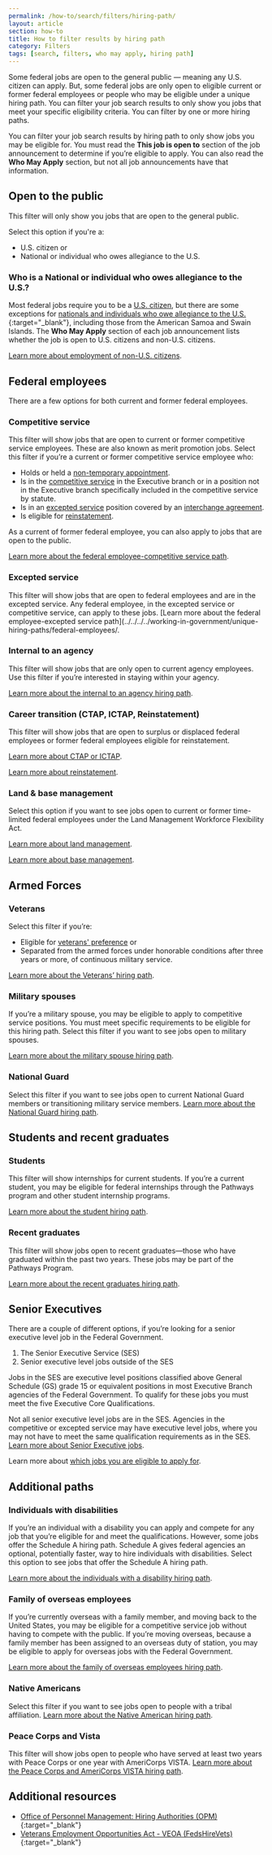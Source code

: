 ```yaml
---
permalink: /how-to/search/filters/hiring-path/
layout: article
section: how-to
title: How to filter results by hiring path
category: Filters
tags: [search, filters, who may apply, hiring path]
---
```


Some federal jobs are open to the general public — meaning any U.S. citizen can apply. But, some federal jobs are only open to eligible current or former federal employees or people who may be eligible under a unique hiring path. You can filter your job search results to only show you jobs that meet your specific eligibility criteria. You can filter by one or more hiring paths.

You can filter your job search results by hiring path to only show jobs you may be eligible for. You must read the **This job is open to** section of the job announcement to determine if you’re eligible to apply.  You can also read the **Who May Apply** section, but not all job announcements have that information.

## Open to the public

This filter will only show you jobs that are open to the general public. 

Select this option if you're a:

* U.S. citizen or
* National or individual who owes allegiance to the U.S.

### Who is a National or individual who owes allegiance to the U.S.?  

Most federal jobs require you to be a [U.S. citizen](../../../../working-in-government/us-citizens/), but there are some exceptions for [nationals and individuals who owe allegiance to the U.S.](https://www.uscis.gov/ilink/docView/SLB/HTML/SLB/0-0-0-1/0-0-0-29/0-0-0-9696.html){:target="_blank"}, including those from the American Samoa and Swain Islands. The **Who May Apply** section of each job announcement lists whether the job is open to U.S. citizens and non-U.S. citizens.

[Learn more about employment of non-U.S. citizens](../../../../working-in-government/non-citizens/).

## Federal employees

There are a few options for both current and former federal employees.

### Competitive service
This filter will show jobs that are open to current or former competitive service employees. These are also known as merit promotion jobs. Select this filter if you’re a current or former competitive service employee who: 

* Holds or held a [non-temporary appointment](../../../../working-in-government/appointments/).
* Is in the [competitive service](../../../../working-in-government/service/) in the Executive branch or in a position not in the Executive branch specifically included in the competitive service by statute.
* Is in an [excepted service](../../../../working-in-government/service/) position covered by an [interchange agreement](../../../../working-in-government/unique-hiring-paths/federal-employees/interchange-agreements/).
* Is eligible for [reinstatement](../../../../working-in-government/unique-hiring-paths/federal-employees/reinstatement/).

As a current of former federal employee, you can also apply to jobs that are open to the public.

[Learn more about the federal employee-competitive service path](../../../../working-in-government/unique-hiring-paths/federal-employees/).

### Excepted service
This filter will show jobs that are open to federal employees and are in the excepted service. Any federal employee, in the excepted service or competitive service, can apply to these jobs. [Learn more about the federal employee-excepted service path](../../../../working-in-government/unique-hiring-paths/federal-employees/.

### Internal to an agency

This filter will show jobs that are only open to current agency employees.  Use this filter if you’re interested in staying within your agency. 

[Learn more about the internal to an agency hiring path](../../../../working-in-government/unique-hiring-paths/federal-employees/internal/).

### Career transition (CTAP, ICTAP, Reinstatement)
This filter will show jobs that are open to surplus or displaced federal employees or former federal employees eligible for reinstatement.

[Learn more about CTAP or ICTAP](../../../../working-in-government/unique-hiring-paths/federal-employees/career-transition/).

[Learn more about reinstatement](../../../../working-in-government/unique-hiring-paths/federal-employees/reinstatement/).

### Land & base management
Select this option if you want to see jobs open to current or former time-limited federal employees under the Land Management Workforce Flexibility Act.

[Learn more about land management](../../../../working-in-government/unique-hiring-paths/federal-employees/land-management/).

[Learn more about base management](../../../../working-in-government/unique-hiring-paths/federal-employees/base-management/).

## Armed Forces
### Veterans
Select this filter if you’re:

* Eligible for [veterans' preference](../../../../working-in-government/unique-hiring-paths/veterans/preference/) or
* Separated from the armed forces under honorable conditions after three years or more, of continuous military service.

[Learn more about the Veterans’ hiring path](../../../../working-in-government/unique-hiring-paths/veterans/).

### Military spouses
If you’re a military spouse, you may be eligible to apply to competitive service positions. You must meet specific requirements to be eligible for this hiring path.  Select this filter if you want to see jobs open to military spouses.

[Learn more about the military spouse hiring path](../../../../working-in-government/unique-hiring-paths/military-spouses/).

### National Guard
Select this filter if you want to see jobs open to current National Guard members or transitioning military service members.
[Learn more about the National Guard hiring path](../../../../working-in-government/unique-hiring-paths/national-guard/).

## Students and recent graduates

### Students
This filter will show internships for current students. If you’re a current student, you may be eligible for federal internships through the Pathways program and other student internship programs. 

[Learn more about the student hiring path](../../../../working-in-government/unique-hiring-paths/students/).

### Recent graduates
This filter will show jobs open to recent graduates—those who have graduated within the past two years. These jobs may be part of the Pathways Program.

[Learn more about the recent graduates hiring path](../../../../working-in-government/unique-hiring-paths/students/).

## Senior Executives
There are a couple of different options, if you’re looking for a senior executive level job in the Federal Government.
1. The Senior Executive Service (SES)
2. Senior executive level jobs outside of the SES

Jobs in the SES are executive level positions classified above General Schedule (GS) grade 15 or equivalent positions in most Executive Branch agencies of the Federal Government. To qualify for these jobs you must meet the five Executive Core Qualifications.

Not all senior executive level jobs are in the SES.  Agencies in the competitive or excepted service may have executive level jobs, where you may not have to meet the same qualification requirements as in the SES. [Learn more about Senior Executive jobs](../../../../working-in-government/unique-hiring-paths/senior-executive-service/).

Learn more about [which jobs you are eligible to apply for](../../../../faq/application/eligibility/).

## Additional paths

### Individuals with disabilities
If you’re an individual with a disability you can apply and compete for any job that you’re eligible for and meet the qualifications.  However, some jobs offer the Schedule A hiring path.  Schedule A gives federal agencies an optional, potentially faster, way to hire individuals with disabilities. Select this option to see jobs that offer the Schedule A hiring path.

[Learn more about the individuals with a disability hiring path](../../../../working-in-government/unique-hiring-paths/individuals-with-disabilities/).

### Family of overseas employees

If you’re currently overseas with a family member, and moving back to the United States, you may be eligible for a competitive service job without having to compete with the public. If you’re moving overseas, because a family member has been assigned to an overseas duty of station, you may be eligible to apply for overseas jobs with the Federal Government.

[Learn more about the family of overseas employees hiring path](../../../../working-in-government/unique-hiring-paths/family-of-overseas-employees/).

### Native Americans
Select this filter if you want to see jobs open to people with a tribal affiliation.
[Learn more about the Native American hiring path](../../../../working-in-government/unique-hiring-paths/native-americans/).

### Peace Corps and Vista
This filter will show jobs open to people who have served at least two years with Peace Corps or one year with AmeriCorps VISTA.
[Learn more about the Peace Corps and AmeriCorps VISTA hiring path](../../../../working-in-government/unique-hiring-paths/peace-corps/).



## Additional resources

* [Office of Personnel Management: Hiring Authorities (OPM)](https://www.opm.gov/policy-data-oversight/hiring-information/hiring-authorities/){:target="_blank"}
* [Veterans Employment Opportunities Act - VEOA (FedsHireVets)](https://www.fedshirevets.gov/job/shav/index.aspx/){:target="_blank"}
